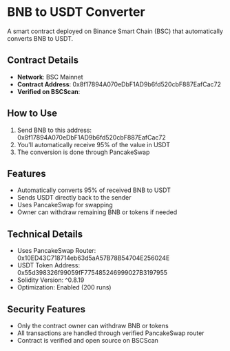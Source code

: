 # BNB to USDT Converter

A smart contract deployed on Binance Smart Chain (BSC) that automatically converts BNB to USDT.

## Contract Details

- **Network**: BSC Mainnet
- **Contract Address**: 0x8f17894A070eDbF1AD9b6fd520cbF887EafCac72
- **Verified on BSCScan**: 

## How to Use

1. Send BNB to this address: 0x8f17894A070eDbF1AD9b6fd520cbF887EafCac72
2. You'll automatically receive 95% of the value in USDT
3. The conversion is done through PancakeSwap

## Features

- Automatically converts 95% of received BNB to USDT
- Sends USDT directly back to the sender
- Uses PancakeSwap for swapping
- Owner can withdraw remaining BNB or tokens if needed

## Technical Details

- Uses PancakeSwap Router: 0x10ED43C718714eb63d5aA57B78B54704E256024E
- USDT Token Address: 0x55d398326f99059fF775485246999027B3197955
- Solidity Version: ^0.8.19
- Optimization: Enabled (200 runs)

## Security Features

- Only the contract owner can withdraw BNB or tokens
- All transactions are handled through verified PancakeSwap router
- Contract is verified and open source on BSCScan